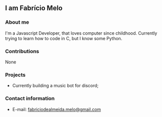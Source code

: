 ## I am Fabrício Melo

### About me
I'm a Javascript Developer, that loves computer since childhood. Currently trying to learn how to code in C, but I know some Python.

### Contributions
None

### Projects
- Currently building a music bot for discord;

### Contact information
- E-mail: fabriciodealmeida.melo@gmail.com
